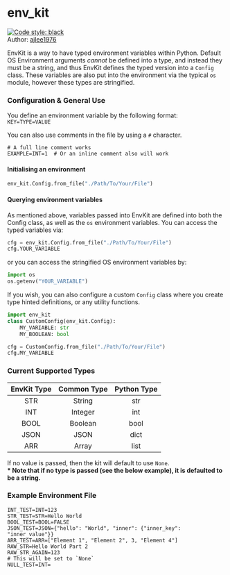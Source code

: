 # env_kit

[![Code style: black](https://img.shields.io/badge/code%20style-black-000000.svg)](https://github.com/psf/black) <br>
Author: [ajlee1976](https://github.com/ajlee1976)

EnvKit is a way to have typed environment variables within Python. Default OS Environment arguments *cannot* be defined into a type,
and instead they must be a string, and thus EnvKit defines the typed version into a `Config` class. These variables are also
put into the environment via the typical `os` module, however these types are stringified. 

### Configuration & General Use
You define an environment variable by the following format: <br>
`KEY=TYPE=VALUE`

You can also use comments in the file by using a `#` character.
``` 
# A full line comment works
EXAMPLE=INT=1  # Or an inline comment also will work
```

#### Initialising an environment
```py
env_kit.Config.from_file("./Path/To/Your/File")
```

#### Querying environment variables
As mentioned above, variables passed into EnvKit are defined into both the Config class, as well as the `os` environment
variables. You can access the typed variables via:
```py
cfg = env_kit.Config.from_file("./Path/To/Your/File")
cfg.YOUR_VARIABLE
```
or you can access the stringified OS environment variables by:
```py 
import os
os.getenv("YOUR_VARIABLE")
```

If you wish, you can also configure a custom `Config` class where you create type hinted definitions, or any utility functions.
```py 
import env_kit
class CustomConfig(env_kit.Config):
    MY_VARIABLE: str
    MY_BOOLEAN: bool

cfg = CustomConfig.from_file("./Path/To/Your/File")
cfg.MY_VARIABLE
```
### Current Supported Types
| EnvKit Type | Common Type | Python Type |
|:-----------:|:-----------:|:-----------:|
|     STR     |   String    |     str     |
|     INT     |   Integer   |     int     |
|    BOOL     |   Boolean   |    bool     |
|    JSON     |    JSON     |    dict     |
|     ARR     |    Array    |    list     |


If no value is passed, then the kit will default to use `None`. <br>
**\* Note that if no type is passed (see the below example), it is defaulted to be a string.**

### Example Environment File
```
INT_TEST=INT=123
STR_TEST=STR=Hello World
BOOL_TEST=BOOL=FALSE
JSON_TEST=JSON={"hello": "World", "inner": {"inner_key": "inner_value"}}
ARR_TEST=ARR=["Element 1", "Element 2", 3, "Element 4"]
RAW_STR=Hello World Part 2
RAW_STR_AGAIN=123
# This will be set to `None`
NULL_TEST=INT=
```
